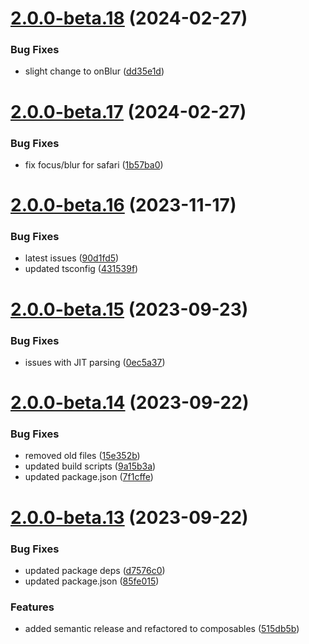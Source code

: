 # [2.0.0-beta.18](https://github.com/vue-interface/btn-dropdown/compare/v2.0.0-beta.17...v2.0.0-beta.18) (2024-02-27)


### Bug Fixes

* slight change to onBlur ([dd35e1d](https://github.com/vue-interface/btn-dropdown/commit/dd35e1ddf6e41ab3245a9094ddb2855f944beb35))

# [2.0.0-beta.17](https://github.com/vue-interface/btn-dropdown/compare/v2.0.0-beta.16...v2.0.0-beta.17) (2024-02-27)


### Bug Fixes

* fix focus/blur for safari ([1b57ba0](https://github.com/vue-interface/btn-dropdown/commit/1b57ba0191529194da7c59012f24e8f1c29fd66c))

# [2.0.0-beta.16](https://github.com/vue-interface/btn-dropdown/compare/v2.0.0-beta.15...v2.0.0-beta.16) (2023-11-17)


### Bug Fixes

* latest issues ([90d1fd5](https://github.com/vue-interface/btn-dropdown/commit/90d1fd5b26165c0c3da54a7a4e3b8cb0060773de))
* updated tsconfig ([431539f](https://github.com/vue-interface/btn-dropdown/commit/431539f7a63e4528252cef0a089c4a8e37d5616f))

# [2.0.0-beta.15](https://github.com/vue-interface/btn-dropdown/compare/v2.0.0-beta.14...v2.0.0-beta.15) (2023-09-23)


### Bug Fixes

* issues with JIT parsing ([0ec5a37](https://github.com/vue-interface/btn-dropdown/commit/0ec5a37d21898ecd3df8a418b65ac22cdc08f915))

# [2.0.0-beta.14](https://github.com/vue-interface/btn-dropdown/compare/v2.0.0-beta.13...v2.0.0-beta.14) (2023-09-22)


### Bug Fixes

* removed old files ([15e352b](https://github.com/vue-interface/btn-dropdown/commit/15e352bb9604b7ab61af583f174a24028baf41b0))
* updated build scripts ([9a15b3a](https://github.com/vue-interface/btn-dropdown/commit/9a15b3a929e791828e87e1fe9ce67352966dd571))
* updated package.json ([7f1cffe](https://github.com/vue-interface/btn-dropdown/commit/7f1cffe50a49489382ad7891f02502aa14cce8b9))

# [2.0.0-beta.13](https://github.com/vue-interface/btn-dropdown/compare/v2.0.0-beta.12...v2.0.0-beta.13) (2023-09-22)


### Bug Fixes

* updated package deps ([d7576c0](https://github.com/vue-interface/btn-dropdown/commit/d7576c024b415ce03eec9494e0fba656bbc1f110))
* updated package.json ([85fe015](https://github.com/vue-interface/btn-dropdown/commit/85fe015201f683f7194533c5033a7ff56b169547))


### Features

* added semantic release and refactored to composables ([515db5b](https://github.com/vue-interface/btn-dropdown/commit/515db5b8206fcab9fd5fdf89f531885c64d22820))
